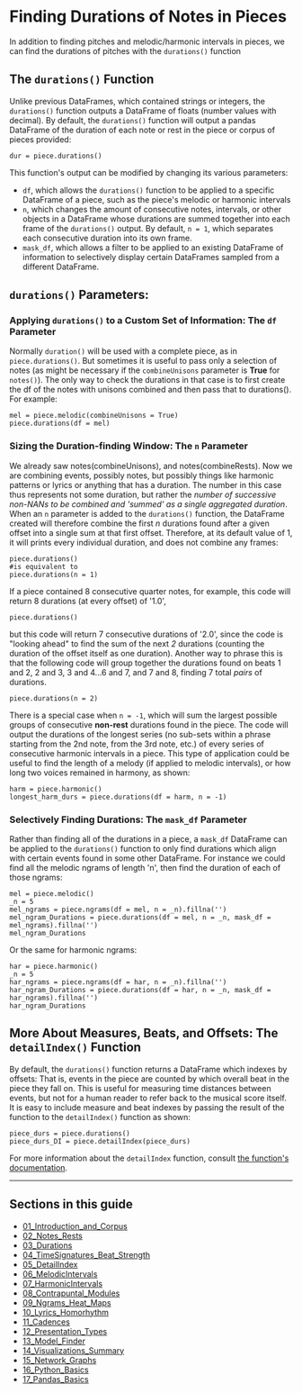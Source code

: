 # Finding Durations of Notes in Pieces

In addition to finding pitches and melodic/harmonic intervals in pieces, we can find the durations of pitches with the `durations()` function  

## The `durations()` Function  

Unlike previous DataFrames, which contained strings or integers, the `durations()` function outputs a DataFrame of floats (number values with decimal). By default, the `durations()` function will output a pandas DataFrame of the duration of each note or rest in the piece or corpus of pieces provided:  

    dur = piece.durations()  

This function's output can be modified by changing its various parameters:  

* `df`, which allows the `durations()` function to be applied to a specific DataFrame of a piece, such as the piece's melodic or harmonic intervals
* `n`, which changes the amount of consecutive notes, intervals, or other objects in a DataFrame whose durations are summed together into each frame of the `durations()` output. By default, `n = 1`, which separates each consecutive duration into its own frame.
* `mask_df`, which allows a filter to be applied to an existing DataFrame of information to selectively display certain DataFrames sampled from a different DataFrame.

## `durations()` Parameters:  

### Applying `durations()` to a Custom Set of Information: The `df` Parameter  

Normally `duration()` will be used with a complete piece, as in `piece.durations()`. But sometimes it is useful to pass only a selection of notes (as might be necessary if the `combineUnisons` parameter is **True** for `notes()`).  The only way to check the durations in that case is to first create the df of the notes with unisons combined and then pass that to durations().  For example:

    mel = piece.melodic(combineUnisons = True)  
    piece.durations(df = mel)  

### Sizing the Duration-finding Window: The `n` Parameter  

We already saw notes(combineUnisons), and notes(combineRests).  Now we are combining events, possibly notes, but possibly things like harmonic patterns or lyrics or anything that has a duration.  The number in this case thus represents not some duration, but rather the *number of successive non-NANs to be combined and 'summed' as a single aggregated duration*. When an `n` parameter is added to the `durations()` function, the DataFrame created will therefore combine the first *n* durations found after a given offset into a single sum at that first offset. Therefore, at its default value of 1, it will prints every individual duration, and does not combine any frames:  

    piece.durations()  
    #is equivalent to
    piece.durations(n = 1)  

If a piece contained 8 consecutive quarter notes, for example, this code will return 8 durations (at every offset) of '1.0',   

    piece.durations()  

but this code will return 7 consecutive durations of '2.0', since the code is "looking ahead" to find the sum of the next *2* durations (counting the duration of the offset itself as one duration). Another way to phrase this is that the following code will group together the durations found on beats 1 and 2, 2 and 3, 3 and 4...6 and 7, and 7 and 8, finding 7 total *pairs* of durations.  

    piece.durations(n = 2)  

There is a special case when `n = -1`, which will sum the largest possible groups of consecutive **non-rest** durations found in the piece. The code will output the durations of the longest series (no sub-sets within a phrase starting from the 2nd note, from the 3rd note, etc.) of every series of consecutive harmonic intervals in a piece. This type of application could be useful to find the length of a melody (if applied to melodic intervals), or how long two voices remained in harmony, as shown:  

    harm = piece.harmonic()  
    longest_harm_durs = piece.durations(df = harm, n = -1)

### Selectively Finding Durations: The `mask_df` Parameter  

Rather than finding all of the durations in a piece, a `mask_df` DataFrame can be applied to the `durations()` function to only find durations which align with certain events found in some other DataFrame. For instance we could find all the melodic ngrams of length 'n', then find the duration of each of those ngrams: 

    mel = piece.melodic()
    _n = 5
    mel_ngrams = piece.ngrams(df = mel, n = _n).fillna('')
    mel_ngram_Durations = piece.durations(df = mel, n = _n, mask_df = mel_ngrams).fillna('')
    mel_ngram_Durations

Or the same for harmonic ngrams:

    har = piece.harmonic()
    _n = 5
    har_ngrams = piece.ngrams(df = har, n = _n).fillna('')
    har_ngram_Durations = piece.durations(df = har, n = _n, mask_df = har_ngrams).fillna('')
    har_ngram_Durations  

## More About Measures, Beats, and Offsets: The `detailIndex()` Function  

By default, the `durations()` function returns a DataFrame which indexes by offsets: That is, events in the piece are counted by which overall beat in the piece they fall on. This is useful for measuring time distances between events, but not for a human reader to refer back to the musical score itself. It is easy to include measure and beat indexes by passing the result of the function to the `detailIndex()` function as shown:  

    piece_durs = piece.durations()  
    piece_durs_DI = piece.detailIndex(piece_durs)  

For more information about the `detailIndex` function, consult [the function's documentation](09_DetailIndex.md).  

-----
## Sections in this guide

  * [01_Introduction_and_Corpus](01_Introduction_and_Corpus.md)
  * [02_Notes_Rests](02_Notes_Rests.md)
  * [03_Durations](03_Durations.md) 
  * [04_TimeSignatures_Beat_Strength](04_TimeSignatures_Beat_Strength.md)
  * [05_DetailIndex](05_DetailIndex.md)
  * [06_MelodicIntervals](06_MelodicIntervals.md)
  * [07_HarmonicIntervals](07_HarmonicIntervals.md)
  * [08_Contrapuntal_Modules](08_Contrapuntal_Modules.md)
  * [09_Ngrams_Heat_Maps](09_Ngrams_Heat_Maps.md)
  * [10_Lyrics_Homorhythm](10_Lyrics_Homorhythm.md)
  * [11_Cadences](11_Cadences.md)
  * [12_Presentation_Types](12_Presentation_Types.md)
  * [13_Model_Finder](13_Model_Finder.md)
  * [14_Visualizations_Summary](14_Visualizations_Summary.md)
  * [15_Network_Graphs](15_Network_Graphs.md)
  * [16_Python_Basics](16_Python_Basics.md)
  * [17_Pandas_Basics](17_Pandas_Basics.md)